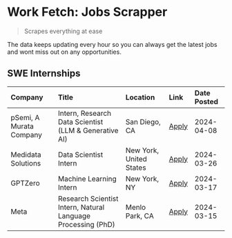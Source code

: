 # Work Fetch: Jobs Scrapper
> Scrapes everything at ease

The data keeps updating every hour so you can always get the latest jobs and wont miss out on any opportunities.

## SWE Internships
<!--START_SECTION:workfetch-->
| Company                 | Title                                                        | Location                | Link                                                                                                                                                                                                                                                                           | Date Posted   |
|:------------------------|:-------------------------------------------------------------|:------------------------|:-------------------------------------------------------------------------------------------------------------------------------------------------------------------------------------------------------------------------------------------------------------------------------|:--------------|
| pSemi, A Murata Company | Intern, Research Data Scientist (LLM & Generative AI)        | San Diego, CA           | [Apply](https://www.linkedin.com/jobs/view/intern-research-data-scientist-llm-generative-ai-at-psemi-a-murata-company-3887074168?position=3&pageNum=0&refId=oV0hrNbER2Ck2F1Y2MYSMQ%3D%3D&trackingId=zwhs0e%2BA1LyJl%2BQkH9FYXA%3D%3D&trk=public_jobs_jserp-result_search-card) | 2024-04-08    |
| Medidata Solutions      | Data Scientist Intern                                        | New York, United States | [Apply](https://www.linkedin.com/jobs/view/data-scientist-intern-at-medidata-solutions-3810253704?position=8&pageNum=0&refId=oV0hrNbER2Ck2F1Y2MYSMQ%3D%3D&trackingId=Uq8CSJKjYmt1NnYRWHJ42A%3D%3D&trk=public_jobs_jserp-result_search-card)                                    | 2024-03-26    |
| GPTZero                 | Machine Learning Intern                                      | New York, NY            | [Apply](https://www.linkedin.com/jobs/view/machine-learning-intern-at-gptzero-3860723963?position=7&pageNum=0&refId=oV0hrNbER2Ck2F1Y2MYSMQ%3D%3D&trackingId=Rshhh2xbYHGAH67CL2vObQ%3D%3D&trk=public_jobs_jserp-result_search-card)                                             | 2024-03-17    |
| Meta                    | Research Scientist Intern, Natural Language Processing (PhD) | Menlo Park, CA          | [Apply](https://www.linkedin.com/jobs/view/research-scientist-intern-natural-language-processing-phd-at-meta-3858718375?position=9&pageNum=0&refId=oV0hrNbER2Ck2F1Y2MYSMQ%3D%3D&trackingId=ycabselOCg9U%2BaqkGrCd%2Bw%3D%3D&trk=public_jobs_jserp-result_search-card)          | 2024-03-15    |
<!--END_SECTION:workfetch-->
